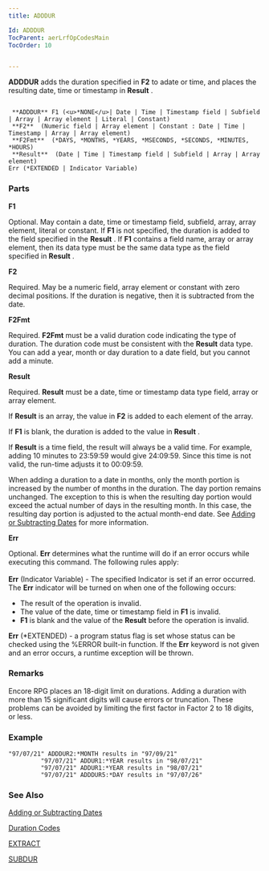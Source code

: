 ```yaml
---
title: ADDDUR

Id: ADDDUR
TocParent: aerLrfOpCodesMain
TocOrder: 10


---
```


**ADDDUR** adds the duration specified in **F2** to adate or time, and places the resulting date, time or timestamp in **Result** . 

```

 **ADDDUR** F1 (<u>*NONE</u>| Date | Time | Timestamp field | Subfield | Array | Array element | Literal | Constant)
 **F2**  (Numeric field | Array element | Constant : Date | Time | Timestamp | Array | Array element)
 **F2Fmt**  (*DAYS, *MONTHS, *YEARS, *MSECONDS, *SECONDS, *MINUTES, *HOURS)
 **Result**  (Date | Time | Timestamp field | Subfield | Array | Array element) 
Err (*EXTENDED | Indicator Variable)
```

### Parts


**F1** 

Optional. May contain a date, time or timestamp field, subfield, array, array element, literal or constant. If **F1** is not specified, the duration is added to the field specified in the **Result** . If **F1** contains a field name, array or array element, then its data type must be the same data type as the field specified in **Result** .


**F2** 

Required. May be a numeric field, array element or constant with zero decimal positions. If the duration is negative, then it is subtracted from the date.


**F2Fmt** 

Required. **F2Fmt** must be a valid duration code indicating the type of duration. The duration code must be consistent with the **Result** data type. You can add a year, month or day duration to a date field, but you cannot add a minute.


**Result** 

Required. **Result** must be a date, time or timestamp data type field, array or array element.

If **Result** is an array, the value in **F2** is added to each element of the array.

If **F1** is blank, the duration is added to the value in **Result** . 

If **Result** is a time field, the result will always be a valid time. For example, adding 10 minutes to 23:59:59 would give 24:09:59. Since this time is not valid, the run-time adjusts it to 00:09:59. 

When adding a duration to a date in months, only the month portion is increased by the number of months in the duration. The day portion remains unchanged. The exception to this is when the resulting day portion would exceed the actual number of days in the resulting month. In this case, the resulting day portion is adjusted to the actual month-end date. See [Adding or Subtracting Dates](Adding_or_Subtracting_Dates.html) for more information.


**Err** 

Optional. **Err** determines what the runtime will do if an error occurs while executing this command. The following rules apply:<br /><br /> **Err** (Indicator Variable) - The specified Indicator is set if an error occurred. The **Err** indicator will be turned on when one of the following occurs: 

- The result of the operation is invalid.
- The value of the date, time or timestamp field in **F1**  is invalid.
- **F1**  is blank and the value of the **Result**  before the operation is invalid.

**Err**  (*EXTENDED) - a program status flag is set whose status can be checked using the %ERROR built-in function. If the **Err**  keyword is not given and an error occurs,
                        a runtime exception will be thrown.



### Remarks
Encore RPG places an 18-digit limit on durations. Adding a duration with more than 15 significant digits will cause errors or truncation. These problems can be avoided by limiting the first factor in Factor 2 to 18 digits, or less.

### Example

```
"97/07/21" ADDDUR2:*MONTH results in "97/09/21"
         "97/07/21" ADDUR1:*YEAR results in "98/07/21"
         "97/07/21" ADDUR1:*YEAR results in "98/07/21"
         "97/07/21" ADDDUR5:*DAY results in "97/07/26"
```

### See Also
[Adding or Subtracting Dates](Adding_or_Subtracting_Dates.html)

[Duration Codes](Duration_Codes.html)

[EXTRACT](EXTRACT.html)

[SUBDUR](SUBDUR.html) 
